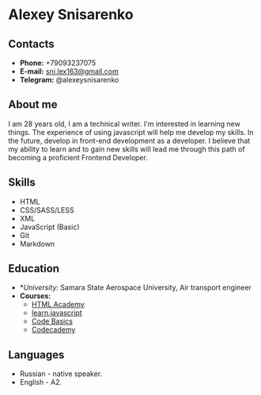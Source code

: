 # Alexey Snisarenko

## Contacts

* **Phone:** +79093237075
* **E-mail:** sni.lex163@gmail.com
* **Telegram:** @alexeysnisarenko

## About me
I am 28 years old, I am a technical writer. I'm interested in learning new things. The experience of using javascript will help me develop my skills.
In the future, develop in front-end development as a developer. 
I believe that my ability to learn and to gain new skills will lead me through this path of becoming a proficient Frontend Developer.

## Skills

* HTML
* CSS/SASS/LESS
* XML
* JavaScript (Basic)
* Git
* Markdown

## Education

* **University:* Samara State Aerospace University, Air transport engineer
* **Courses:**
  + [HTML Academy](https://www.htmlacademy.ru/)
  + [learn.javascript](https://learn.javascript.ru/)
  + [Code Basics](https://ru.code-basics.com/languages/html)
  + [Codecademy](https://www.codecademy.com/)

## Languages
* Russian - native speaker.
* English - A2.
